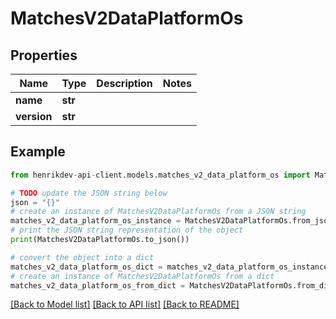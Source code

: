 # MatchesV2DataPlatformOs


## Properties

Name | Type | Description | Notes
------------ | ------------- | ------------- | -------------
**name** | **str** |  | 
**version** | **str** |  | 

## Example

```python
from henrikdev-api-client.models.matches_v2_data_platform_os import MatchesV2DataPlatformOs

# TODO update the JSON string below
json = "{}"
# create an instance of MatchesV2DataPlatformOs from a JSON string
matches_v2_data_platform_os_instance = MatchesV2DataPlatformOs.from_json(json)
# print the JSON string representation of the object
print(MatchesV2DataPlatformOs.to_json())

# convert the object into a dict
matches_v2_data_platform_os_dict = matches_v2_data_platform_os_instance.to_dict()
# create an instance of MatchesV2DataPlatformOs from a dict
matches_v2_data_platform_os_from_dict = MatchesV2DataPlatformOs.from_dict(matches_v2_data_platform_os_dict)
```
[[Back to Model list]](../README.md#documentation-for-models) [[Back to API list]](../README.md#documentation-for-api-endpoints) [[Back to README]](../README.md)


